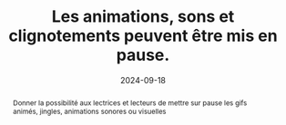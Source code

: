 ---
title: "Les animations, sons et clignotements peuvent être mis en pause. "
abstract: "Donner la possibilité aux lectrices et lecteurs de mettre sur pause les gifs animés, jingles, animations sonores ou visuelles"
categories: 
    - "Images et médias"
agrege: O4121-E032
opquast: '4 121'
indiceebook: '32'
description: "Règle n° 032"
before: "031"
weight: "032"
after: "033"
actif: '1'
layout: rules
date: 2024-09-18
tags: 
    - "Accessibilité"
    - ""
objectif: 
    - "Laisser à l'utilisateur le contrôle des animations lors de la consultation du contenu."
    - "Permettre la consultation pas à pas d'animations séquentielles ou de contenus sonores."
    - "Rendre accessible des contenus aux lectrices et lecteurs handicapées"
Meo: 
    - "Pour les  animation visuelle d’une durée > 5 secondes ou un son d’une durée > 3 secondes, doter systématiquement l'objet multimédia des moyens de contrôle nécessaires&nbsp;: démarrage, arrêt, muet ou volume. Ne pas utiliser de graphismes animés non contrôlables ou partiellement contrôlables par l'utilisateur (images gif animées en particulier). Dans les métadonnées de l’OPF, indiquer ces métadonnées&nbsp;: <meta property=schema:accessibilityHazard>noFlashingHazard</meta> <meta property=schema:accessibilityHazard>noMotionSimulationHazard</meta><meta property=schema:accessibilityHazard>noSoundHazard</meta>"
Controle: 
    - "Dans chaque page contenant une animation visuelle ou un son&nbsp;: Contrôler la possibilité de stopper l'animation, le son ou le clignotement (pause, redémarrage, volume sonore le cas échéant)."
epubcheck: false
ace: false
humancheck: true
OPFmetadata: 
    - "schema accessibilityHazard noFlashingHazard"
    - "schema:accessibilityHazard noMotionSimulationHazard"
    - "schema:accessibilityHazard noSoundHazard"
onixmetadata: ""
ReadiumGoToolkit: 
Source: 
    - "Opquast"
Referentiel: 
    - ""
steps: 
    - "Conception"
    - "Éditorial"
---